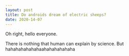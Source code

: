 ```yaml
---
layout: post
title: Do androids dream of electric sheeps?
date: 2020-14-07
---
```


Oh right, hello everyone.

There is nothing that human can explain by science.
But hahahahahahahaahahahahahaha